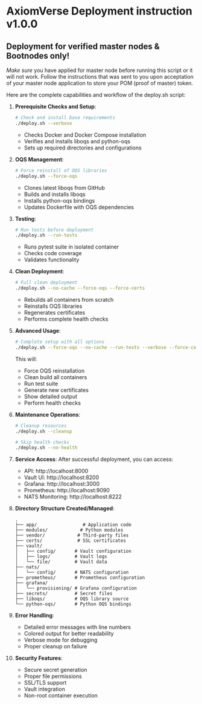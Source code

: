 # AxiomVerse Deployment instruction v1.0.0

## Deployment for verified master nodes & Bootnodes only!

*Make sure* you have applied for master node before running this script or it will not work. Follow the instructions that was sent to you upon acceptation of your master node application to store your POM (proof of master) token.

Here are the complete capabilities and workflow of the deploy.sh script:

1. **Prerequisite Checks and Setup**:
   ```bash
   # Check and install base requirements
   ./deploy.sh --verbose
   ```
   - Checks Docker and Docker Compose installation
   - Verifies and installs liboqs and python-oqs
   - Sets up required directories and configurations

2. **OQS Management**:
   ```bash
   # Force reinstall of OQS libraries
   ./deploy.sh --force-oqs
   ```
   - Clones latest liboqs from GitHub
   - Builds and installs liboqs
   - Installs python-oqs bindings
   - Updates Dockerfile with OQS dependencies

3. **Testing**:
   ```bash
   # Run tests before deployment
   ./deploy.sh --run-tests
   ```
   - Runs pytest suite in isolated container
   - Checks code coverage
   - Validates functionality

4. **Clean Deployment**:
   ```bash
   # Full clean deployment
   ./deploy.sh --no-cache --force-oqs --force-certs
   ```
   - Rebuilds all containers from scratch
   - Reinstalls OQS libraries
   - Regenerates certificates
   - Performs complete health checks

5. **Advanced Usage**:
   ```bash
   # Complete setup with all options
   ./deploy.sh --force-oqs --no-cache --run-tests --verbose --force-certs
   ```
   This will:
   - Force OQS reinstallation
   - Clean build all containers
   - Run test suite
   - Generate new certificates
   - Show detailed output
   - Perform health checks

6. **Maintenance Operations**:
   ```bash
   # Cleanup resources
   ./deploy.sh --cleanup
   
   # Skip health checks
   ./deploy.sh --no-health
   ```

7. **Service Access**:
   After successful deployment, you can access:
   - API: http://localhost:8000
   - Vault UI: http://localhost:8200
   - Grafana: http://localhost:3000
   - Prometheus: http://localhost:9090
   - NATS Monitoring: http://localhost:8222

8. **Directory Structure Created/Managed**:
   ```
   .
   ├── app/                 # Application code
   ├── modules/            # Python modules
   ├── vendor/            # Third-party files
   ├── certs/             # SSL certificates
   ├── vault/
   │   ├── config/       # Vault configuration
   │   ├── logs/         # Vault logs
   │   └── file/         # Vault data
   ├── nats/
   │   └── config/       # NATS configuration
   ├── prometheus/       # Prometheus configuration
   ├── grafana/
   │   └── provisioning/ # Grafana configuration
   ├── secrets/          # Secret files
   ├── liboqs/           # OQS library source
   └── python-oqs/       # Python OQS bindings
   ```

9. **Error Handling**:
   - Detailed error messages with line numbers
   - Colored output for better readability
   - Verbose mode for debugging
   - Proper cleanup on failure

10. **Security Features**:
    - Secure secret generation
    - Proper file permissions
    - SSL/TLS support
    - Vault integration
    - Non-root container execution
